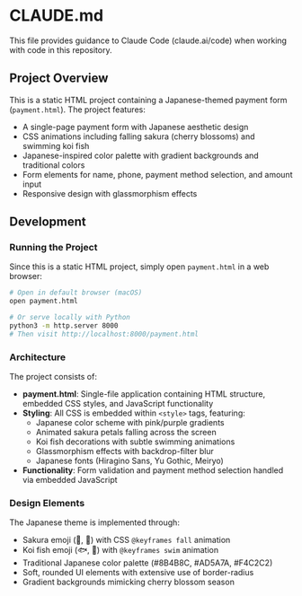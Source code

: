 # CLAUDE.md

This file provides guidance to Claude Code (claude.ai/code) when working with code in this repository.

## Project Overview

This is a static HTML project containing a Japanese-themed payment form (`payment.html`). The project features:

- A single-page payment form with Japanese aesthetic design
- CSS animations including falling sakura (cherry blossoms) and swimming koi fish
- Japanese-inspired color palette with gradient backgrounds and traditional colors
- Form elements for name, phone, payment method selection, and amount input
- Responsive design with glassmorphism effects

## Development

### Running the Project

Since this is a static HTML project, simply open `payment.html` in a web browser:

```bash
# Open in default browser (macOS)
open payment.html

# Or serve locally with Python
python3 -m http.server 8000
# Then visit http://localhost:8000/payment.html
```

### Architecture

The project consists of:

- **payment.html**: Single-file application containing HTML structure, embedded CSS styles, and JavaScript functionality
- **Styling**: All CSS is embedded within `<style>` tags, featuring:
  - Japanese color scheme with pink/purple gradients
  - Animated sakura petals falling across the screen
  - Koi fish decorations with subtle swimming animations
  - Glassmorphism effects with backdrop-filter blur
  - Japanese fonts (Hiragino Sans, Yu Gothic, Meiryo)
- **Functionality**: Form validation and payment method selection handled via embedded JavaScript

### Design Elements

The Japanese theme is implemented through:
- Sakura emoji (🌸, 🌺) with CSS `@keyframes fall` animation
- Koi fish emoji (🐟, 🐠) with `@keyframes swim` animation
- Traditional Japanese color palette (#8B4B8C, #AD5A7A, #F4C2C2)
- Soft, rounded UI elements with extensive use of border-radius
- Gradient backgrounds mimicking cherry blossom season